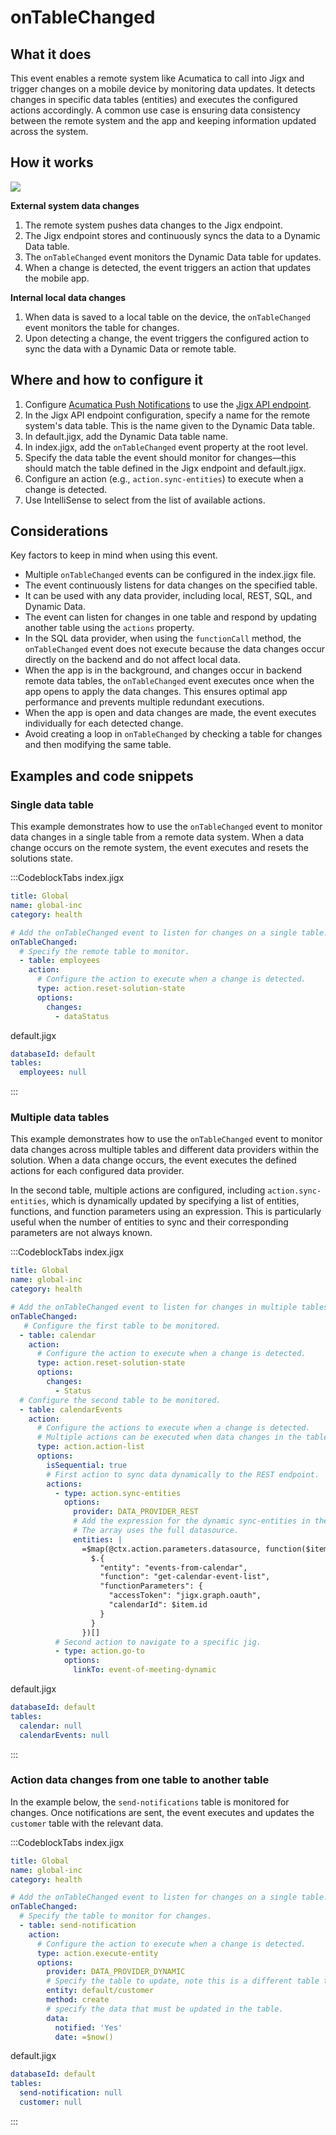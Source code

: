 # onTableChanged

## What it does

This event enables a remote system like Acumatica to call into Jigx and trigger changes on a mobile device by monitoring data updates. It detects changes in specific data tables (entities) and executes the configured actions accordingly. A common use case is ensuring data consistency between the remote system and the app and keeping information updated across the system.

## How it works

![](https://archbee-image-uploads.s3.amazonaws.com/0TQnKgJpsWhT3gQzQOhdY-kY-lpInKQ8HXoX07BLTSA-20250320-085318.png)

**External system data changes**

1. The remote system pushes data changes to the Jigx endpoint.
2. The Jigx endpoint stores and continuously syncs the data to a Dynamic Data table.
3. The `onTableChanged` event monitors the Dynamic Data table for updates.
4. When a change is detected, the event triggers an action that updates the mobile app.

**Internal local data changes**

1. When data is saved to a local table on the device, the `onTableChanged` event monitors the table for changes.
2. Upon detecting a change, the event triggers the configured action to sync the data with a Dynamic Data or remote table.

## Where and how to configure it

1. Configure [Acumatica Push Notifications](<./onTableChange/Acumatica Push Notifications.md>) to use the [Jigx API endpoint](<./onTableChange/Acumatica Push Notifications.md>).
2. In the Jigx API endpoint configuration, specify a name for the remote system's data table. This is the name given to the Dynamic Data table.
3. In default.jigx, add the Dynamic Data table name.
4. In index.jigx, add the `onTableChanged` event property at the root level.
5. Specify the data table the event should monitor for changes—this should match the table defined in the Jigx endpoint and default.jigx.
6. Configure an action (e.g., `action.sync-entities`) to execute when a change is detected.
7. Use IntelliSense to select from the list of available actions.

## Considerations

Key factors to keep in mind when using this event.

- Multiple `onTableChanged` events can be configured in the index.jigx file.
- The event continuously listens for data changes on the specified table.
- It can be used with any data provider, including local, REST, SQL, and Dynamic Data.
- The event can listen for changes in one table and respond by updating another table using the `actions` property.
- In the SQL data provider, when using the `functionCall` method, the `onTableChanged` event does not execute because the data changes occur directly on the backend and do not affect local data.
- When the app is in the background, and changes occur in backend remote data tables, the `onTableChanged` event executes once when the app opens to apply the data changes. This ensures optimal app performance and prevents multiple redundant executions.
- When the app is open and data changes are made, the event executes individually for each detected change.
- Avoid creating a loop in `onTableChanged` by checking a table for changes and then modifying the same table.

## Examples and code snippets

### Single data table

This example demonstrates how to use the `onTableChanged` event to monitor data changes in a single table from a remote data system. When a data change occurs on the remote system, the event executes and resets the solutions state.

:::CodeblockTabs
index.jigx

```yaml
title: Global
name: global-inc
category: health

# Add the onTableChanged event to listen for changes on a single table.
onTableChanged:
  # Specify the remote table to monitor.
  - table: employees
    action: 
      # Configure the action to execute when a change is detected.
      type: action.reset-solution-state
      options:
        changes:
          - dataStatus                
```

default.jigx

```yaml
databaseId: default
tables:
  employees: null
```
:::

### Multiple data tables

This example demonstrates how to use the `onTableChanged` event to monitor data changes across multiple tables and different data providers within the solution. When a data change occurs, the event executes the defined actions for each configured data provider.

In the second table, multiple actions are configured, including `action.sync-entities`, which is dynamically updated by specifying a list of entities, functions, and function parameters using an expression. This is particularly useful when the number of entities to sync and their corresponding parameters are not always known.

:::CodeblockTabs
index.jigx

```yaml
title: Global
name: global-inc
category: health

# Add the onTableChanged event to listen for changes in multiple tables.
onTableChanged:
   # Configure the first table to be monitored.
  - table: calendar
    action: 
      # Configure the action to execute when a change is detected.
      type: action.reset-solution-state
      options:
        changes:
          - Status   
  # Configure the second table to be monitored.        
  - table: calendarEvents
    action: 
      # Configure the actions to execute when a change is detected. 
      # Multiple actions can be executed when data changes in the table.
      type: action.action-list
      options:
        isSequential: true
        # First action to sync data dynamically to the REST endpoint.
        actions:  
          - type: action.sync-entities
            options:
              provider: DATA_PROVIDER_REST
              # Add the expression for the dynamic sync-entities in the specified format. 
              # The array uses the full datasource.    
              entities: |
                =$map(@ctx.action.parameters.datasource, function($item) {
                  $.{
                    "entity": "events-from-calendar",
                    "function": "get-calendar-event-list",
                    "functionParameters": {
                      "accessToken": "jigx.graph.oauth",
                      "calendarId": $item.id
                    }
                  }
                })[]
          # Second action to navigate to a specific jig.      
          - type: action.go-to
            options:
              linkTo: event-of-meeting-dynamic
```

default.jigx

```yaml
databaseId: default
tables:
  calendar: null
  calendarEvents: null
```
:::

### Action data changes from one table to another table

In the example below, the `send-notifications` table is monitored for changes. Once notifications are sent, the event executes and updates the `customer` table with the relevant data.

:::CodeblockTabs
index.jigx

```yaml
title: Global
name: global-inc
category: health

# Add the onTableChanged event to listen for changes on a single table.
onTableChanged:
  # Specify the table to monitor for changes.
  - table: send-notification
    action: 
      # Configure the action to execute when a change is detected. 
      type: action.execute-entity
      options:
        provider: DATA_PROVIDER_DYNAMIC
        # Specify the table to update, note this is a different table to the table monitored. 
        entity: default/customer
        method: create
        # specify the data that must be updated in the table.
        data:
          notified: 'Yes'
          date: =$now()
```

default.jigx

```yaml
databaseId: default
tables:
  send-notification: null
  customer: null
```
:::


